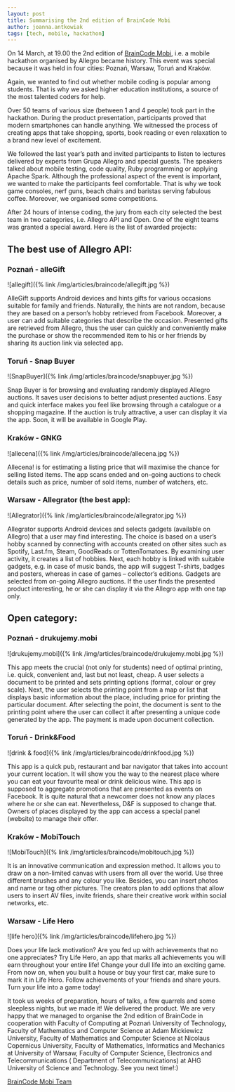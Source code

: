 ```yaml
---
layout: post
title: Summarising the 2nd edition of BrainCode Mobi
author: joanna.antkowiak
tags: [tech, mobile, hackathon]
---
```


On 14 March, at 19.00 the 2nd edition of [BrainCode Mobi](http://braincode.mobi), i.e. a mobile hackathon organised by Allegro became history. This event was special because it was held in four cities: Poznań, Warsaw, Toruń and Kraków.

Again, we wanted to find out whether mobile coding is popular among students. That is why we asked higher education institutions, a source of the most talented coders for help.

Over 50 teams of various size (between 1 and 4 people) took part in the hackathon. During the product presentation, participants proved that modern smartphones can handle anything. We witnessed the process of creating apps that take shopping, sports, book reading or even relaxation to a brand new level of excitement.

We followed the last year’s path and invited participants to listen to lectures delivered by experts from Grupa Allegro and special guests. The speakers talked about mobile testing, code quality, Ruby programming or applying Apache Spark.
Although the professional aspect of the event is important, we wanted to make the participants feel comfortable. That is why we took game consoles, nerf guns, beach chairs and baristas serving fabulous coffee. Moreover, we organised some competitions.

After 24 hours of intense coding, the jury from each city selected the best team in two categories, i.e. Allegro API and Open. One of the eight teams was granted a special award.
Here is the list of awarded projects:

## The best use of Allegro API:

### Poznań - **alleGift**

![allegift]({% link /img/articles/braincode/allegift.jpg %})

AlleGift supports Android devices and hints gifts for various occasions suitable for family and friends. Naturally, the hints are not random, because they are based on a person’s hobby retrieved from Facebook. Moreover, a user can add suitable categories that describe the occasion. Presented gifts are retrieved from Allegro, thus the user can quickly and conveniently make the purchase or show the recommended item to his or her friends by sharing its auction link via selected app.

### Toruń - **Snap Buyer**

![SnapBuyer]({% link /img/articles/braincode/snapbuyer.jpg %})

Snap Buyer is for browsing and evaluating randomly displayed Allegro auctions. It saves user decisions to better adjust presented auctions. Easy and quick interface makes you feel like browsing through a catalogue or a shopping magazine. If the auction is truly attractive, a user can display it via the app.
Soon, it will be available in Google Play.

### Kraków - **GNKG**

![allecena]({% link /img/articles/braincode/allecena.jpg %})

Allecena! is for estimating a listing price that will maximise the chance for selling listed items. The app scans ended and on-going auctions to check details such as price, number of sold items, number of watchers, etc.

### Warsaw - **Allegrator** (the best app):

![Allegrator]({% link /img/articles/braincode/allegrator.jpg %})

Allegrator supports Android devices and selects gadgets (available on Allegro) that a user may find interesting. The choice is based on a user’s hobby scanned by connecting with accounts created on other sites such as Spotify, Last.fm, Steam, GoodReads or TottenTomatoes. By examining user activity, it creates a list of hobbies. Next, each hobby is linked with suitable gadgets, e.g. in case of music bands, the app will suggest T-shirts, badges and posters, whereas in case of games – collector’s editions. Gadgets are selected from on-going Allegro auctions. If the user finds the presented product interesting, he or she can display it via the Allegro app with one tap only.

## Open category:

### Poznań - **drukujemy.mobi**

![drukujemy.mobi]({% link /img/articles/braincode/drukujemy.mobi.jpg %})

This app meets the crucial (not only for students) need of optimal printing, i.e. quick, convenient and, last but not least, cheap. A user selects a document to be printed and sets printing options (format, colour or grey scale). Next, the user selects the printing point from a map or list that displays basic information about the place, including price for printing the particular document. After selecting the point, the document is sent to the printing point where the user can collect it after presenting a unique code generated by the app. The payment is made upon document collection.

### Toruń - **Drink&Food**

![drink & food]({% link /img/articles/braincode/drinkfood.jpg %})

This app is a quick pub, restaurant and bar navigator that takes into account your current location. It will show you the way to the nearest place where you can eat your favourite meal or drink delicious wine. This app is supposed to aggregate promotions that are presented as events on Facebook. It is quite natural that a newcomer does not know any places where he or she can eat. Nevertheless, D&F is supposed to change that. Owners of places displayed by the app can access a special panel (website) to manage their offer.

### Kraków - **MobiTouch**

![MobiTouch]({% link /img/articles/braincode/mobitouch.jpg %})

It is an innovative communication and expression method. It allows you to draw on a non-limited canvas with users from all over the world. Use three different brushes and any colour you like. Besides, you can insert photos and name or tag other pictures. The creators plan to add options that allow users to insert AV files, invite friends, share their creative work within social networks, etc.

### Warsaw - **Life Hero**

![life hero]({% link /img/articles/braincode/lifehero.jpg %})

Does your life lack motivation? Are you fed up with achievements that no one appreciates? Try Life Hero, an app that marks all achievements you will earn throughout your entire life! Change your dull life into an exciting game.
From now on, when you built a house or buy your first car, make sure to mark it in Life Hero. Follow achievements of your friends and share yours. Turn your life into a game today!

It took us weeks of preparation, hours of talks, a few quarrels and some sleepless nights, but we made it! We delivered the product. We are very happy that we managed to organise the 2nd edition of BrainCode in cooperation with Faculty of Computing at Poznań University of Technology, Faculty of Mathematics and Computer Science at Adam Mickiewicz University, Faculty of Mathematics and Computer Science at Nicolaus Copernicus University, Faculty of Mathematics, Informatics and Mechanics at University of Warsaw, Faculty of Computer Science, Electronics and Telecommunications ( Department of Telecommunications) at AHG University of Science and Technology.
See you next time!:)

[BrainCode Mobi Team](http://braincode.mobi)
